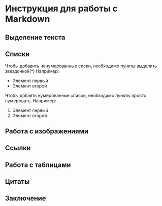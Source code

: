 # Инструкция для работы с Markdown

## Выделение текста

## Спиcки
Чтобы добавить ненумерованные сиски, необходимо пункты выделить звездочкой(*) Например:
* Элемент первый
* Элемент второй

Чтобы добавть нумерованные списки, необходимо пункты просто нумеровать. Например:

1. Элемент первый
2. Элемент второй

## Работа с изображениями

## Ссылки

## Работа с таблицами

## Цитаты

## Заключение 
